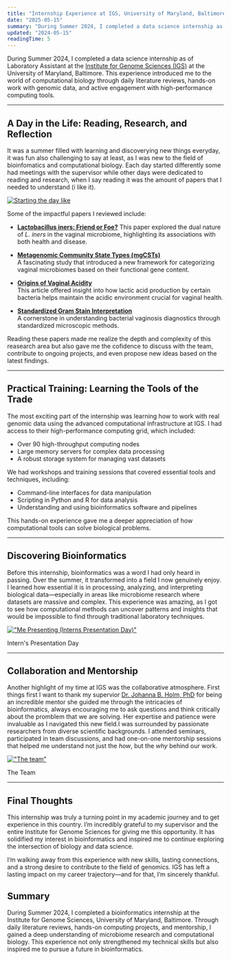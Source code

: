 ```yaml
---
title: "Internship Experience at IGS, University of Maryland, Baltimore"
date: "2025-05-15"
summary: "During Summer 2024, I completed a data science internship as of Laboratory Assistant  at the Institute for Genome Sciences (IGS) at the University of Maryland, Baltimore. This experience introduced me to the world of computational biology through daily literature reviews, hands-on work with genomic data, and active engagement with high-performance computing tools."
updated: "2024-05-15"
readingTime: 5
---
```


During Summer 2024, I completed a data science internship as of Laboratory Assistant  at the [Institute for Genome Sciences (IGS)](https://www.igs.umaryland.edu/) at the University of Maryland, Baltimore. This experience introduced me to the world of computational biology through daily literature reviews, hands-on work with genomic data, and active engagement with high-performance computing tools.

---

## A Day in the Life: Reading, Research, and Reflection
It was a summer filled with learning and discoverying new things everyday, it was fun also challenging to say at least, as I was new to the field of bioinfomatics and computational biology. Each day started differently some had meetings with the supervisor while other days were dedicated to reading and research, when I say reading it was the amount of papers that I needed to understand (i like it).

[![Starting the day like](../blogImages/startingthedaylike.jpeg)]()

Some of the impactful papers I reviewed include:

- **[Lactobacillus iners: Friend or Foe?](https://pubmed.ncbi.nlm.nih.gov/37234911/)**
  This paper explored the dual nature of *L. iners* in the vaginal microbiome, highlighting its associations with both health and disease.

- **[Metagenomic Community State Types (mgCSTs)](https://microbiomejournal.biomedcentral.com/articles/10.1186/s40168-023-01692-x)**  
  A fascinating study that introduced a new framework for categorizing vaginal microbiomes based on their functional gene content.

- **[Origins of Vaginal Acidity](https://pubmed.ncbi.nlm.nih.gov/11527880/)**  
  This article offered insight into how lactic acid production by certain bacteria helps maintain the acidic environment crucial for vaginal health.

- **[Standardized Gram Stain Interpretation](https://pubmed.ncbi.nlm.nih.gov/1706728/)**  
  A cornerstone in understanding bacterial vaginosis diagnostics through standardized microscopic methods.

Reading these papers made me realize the depth and complexity of this reasearch area but also gave me the cofidence to discuss with the team, contribute to ongoing projects, and even propose new ideas based on the latest findings.


---

## Practical Training: Learning the Tools of the Trade

The most exciting part of the internship was learning how to work with real genomic data using the advanced computational infrastructure at IGS. I had access to their high-performance computing grid, which included:

- Over 90 high-throughput computing nodes
- Large memory servers for complex data processing
- A robust storage system for managing vast datasets

We had workshops and training sessions that covered essential tools and techniques, including:
- Command-line interfaces for data manipulation
- Scripting in Python and R for data analysis
- Understanding and using bioinformatics software and pipelines

This hands-on experience gave me a deeper appreciation of how computational tools can solve biological problems.

---

##  Discovering Bioinformatics

Before this internship, bioinformatics was a word I had only heard in passing. Over the summer, it transformed into a field I now genuinely enjoy. I learned how essential it is in processing, analyzing, and interpreting biological data—especially in areas like microbiome research where datasets are massive and complex. This experience was amazing, as I got to see how computational methods can uncover patterns and insights that would be impossible to find through traditional laboratory techniques.


[!["Me Presenting (Interns Presentation Day)"](../blogImages/mepresenting.jpeg)]()
<p className="text-center">Intern's Presentation Day</p>

---

## Collaboration and Mentorship

Another highlight of my time at IGS was the collaborative atmosphere. First things first I want to thank my supervior [Dr. Johanna B. Holm, PhD](https://www.medschool.umaryland.edu/profiles/holm-johanna/) for being an incredible mentor she guided me through the intricacies of bioinformatics, always encouraging me to ask questions and think critically about the promblem that we are solving. 
Her expertise and patience were invaluable as I navigated this new field.I was surrounded by passionate researchers from diverse scientific backgrounds. I attended seminars, participated in team discussions, and had one-on-one mentorship sessions that helped me understand not just the *how*, but the *why* behind our work.

[!["The team"](../blogImages/theteam.jpeg)]()

<p className="text-center">The Team</p>


---

## Final Thoughts

This internship was truly a turning point in my academic journey and to get experience in this country. I’m incredibly grateful to my supervisor and the entire Institute for Genome Sciences for giving me this opportunity. It has solidified my interest in bioinformatics and inspired me to continue exploring the intersection of biology and data science.

I’m walking away from this experience with new skills, lasting connections, and a strong desire to contribute to the field of genomics. IGS has left a lasting impact on my career trajectory—and for that, I’m sincerely thankful.

## Summary

During Summer 2024, I completed a bioinformatics internship at the Institute for Genome Sciences, University of Maryland, Baltimore. Through daily literature reviews, hands-on computing projects, and mentorship, I gained a deep understanding of microbiome research and computational biology. This experience not only strengthened my technical skills but also inspired me to pursue a future in bioinformatics.

